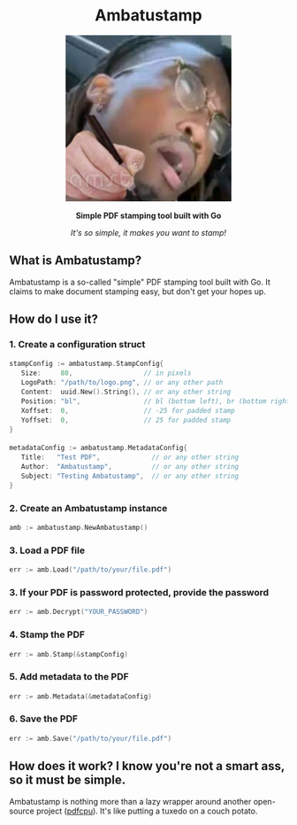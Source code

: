 <h1 style="text-align: center;">Ambatustamp</h1>
<p align="center">
  <img width="300" height="300" src="assets/logo.png">
</p>
<p style="text-align: center;"><b>Simple PDF stamping tool built with Go</b></p>
<p style="text-align: center;"><i>It's so simple, it makes you want to stamp!</i></p>


## What is Ambatustamp?
Ambatustamp is a so-called "simple" PDF stamping tool built with Go. It claims to make document stamping easy, but don't get your hopes up.

## How do I use it?

### 1. Create a configuration struct
```go
stampConfig := ambatustamp.StampConfig{
   Size:     80,                  // in pixels
   LogoPath: "/path/to/logo.png", // or any other path
   Content:  uuid.New().String(), // or any other string
   Position: "bl",                // bl (bottom left), br (bottom right), tl (top left), tr (top right)
   Xoffset:  0,                   // -25 for padded stamp
   Yoffset:  0,                   // 25 for padded stamp
}

metadataConfig := ambatustamp.MetadataConfig{
   Title:   "Test PDF",             // or any other string
   Author:  "Ambatustamp",          // or any other string
   Subject: "Testing Ambatustamp",  // or any other string
}
```
### 2. Create an Ambatustamp instance
```go
amb := ambatustamp.NewAmbatustamp()
```
### 3. Load a PDF file
```go
err := amb.Load("/path/to/your/file.pdf")
```
### 3. If your PDF is password protected, provide the password
```go
err := amb.Decrypt("YOUR_PASSWORD")
```
### 4. Stamp the PDF
```go
err := amb.Stamp(&stampConfig)
```
### 5. Add metadata to the PDF
```go
err := amb.Metadata(&metadataConfig)
```
### 6. Save the PDF
```go
err := amb.Save("/path/to/your/file.pdf")
```

## How does it work? I know you're not a smart ass, so it must be simple.
Ambatustamp is nothing more than a lazy wrapper around another open-source project ([pdfcpu](https://github.com/pdfcpu/pdfcpu)). It's like putting a tuxedo on a couch potato.


